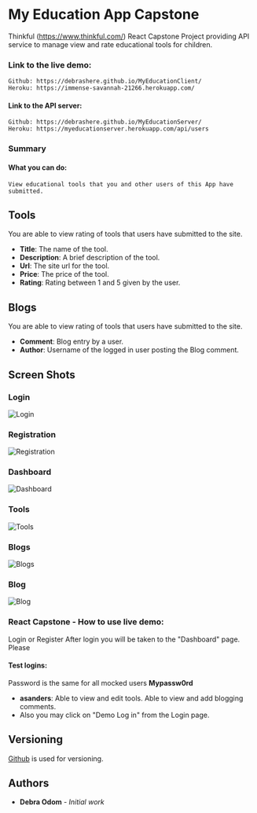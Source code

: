 # My Education App Capstone

Thinkful (https://www.thinkful.com/) React Capstone Project providing API service to manage view and rate educational tools for children.

### Link to the live demo:  
	Github: https://debrashere.github.io/MyEducationClient/
	Heroku: https://immense-savannah-21266.herokuapp.com/

#### Link to the API server:	
	Github: https://debrashere.github.io/MyEducationServer/
	Heroku: https://myeducationserver.herokuapp.com/api/users

### Summary

  #### What you can do: 
    View educational tools that you and other users of this App have submitted.

## Tools
You are able to view rating of tools that users have submitted to the site.

* **Title**: The name of the tool.
* **Description**: A brief description of the tool.
* **Url**: The site url for the tool.
* **Price**: The price of the tool.
* **Rating**: Rating between 1 and 5 given by the user.

## Blogs
You are able to view rating of tools that users have submitted to the site.

* **Comment**: Blog entry by a user.
* **Author**: Username of the logged in user posting the Blog comment.

## Screen Shots

### Login 
![Login ](https://github.com/debrashere/React-Capstone-Layout/blob/master/React-Capstone-Login-Page.png?raw=true)

### Registration 
![Registration ](https://raw.githubusercontent.com/debrashere/React-Capstone-Layout/master/React-Capstone-Register-Page.png)

### Dashboard 
![Dashboard ](https://github.com/debrashere/React-Capstone-Layout/blob/master/React-Capstone-Dashboard.png?raw=true)

### Tools 
![Tools ](https://github.com/debrashere/React-Capstone-Layout/blob/master/React-Capstone-Tools-Page.png?raw=true)

### Blogs 
![Blogs ](https://github.com/debrashere/React-Capstone-Layout/blob/master/React-Capstone-Blogs-Page.png?raw=true)

### Blog 
![Blog ](https://github.com/debrashere/React-Capstone-Layout/blob/master/React-Capstone-Blog-Page.png?raw=true)

### React Capstone - How to use live demo:
Login or Register
After login you will be taken to the "Dashboard" page.  
Please

#### Test logins:

  Password is the same for all mocked users **Mypassw0rd**
  * **asanders**: Able to view and edit tools.  Able to view and add blogging comments.
  * Also you may click on "Demo Log in" from the Login page.
 

## Versioning

 [Github](https://github.com/) is used for versioning.

## Authors

* **Debra Odom** - *Initial work* 